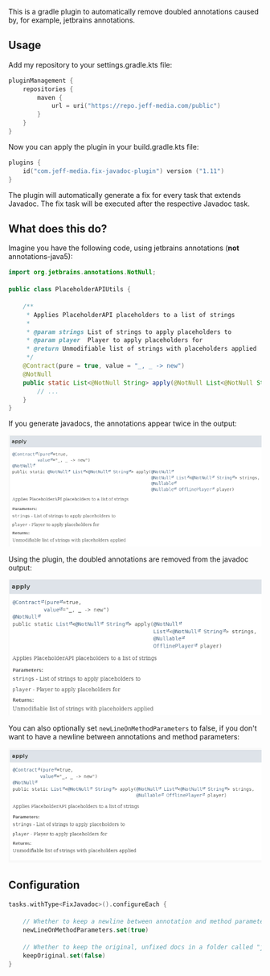 This is a gradle plugin to automatically remove doubled annotations caused by, for example, jetbrains annotations.

## Usage

Add my repository to your settings.gradle.kts file:

```kotlin
pluginManagement {
    repositories {
        maven {
            url = uri("https://repo.jeff-media.com/public")
        }
    }
}
```

Now you can apply the plugin in your build.gradle.kts file:

```kotlin
plugins {
    id("com.jeff-media.fix-javadoc-plugin") version ("1.11")
}
```

The plugin will automatically generate a fix<taskName> for every task that extends Javadoc. The fix<taskName> task will
be executed after the respective Javadoc task.

## What does this do?

Imagine you have the following code, using jetbrains annotations (**not** annotations-java5):

```java
import org.jetbrains.annotations.NotNull;

public class PlaceholderAPIUtils {

    /**
     * Applies PlaceholderAPI placeholders to a list of strings
     *
     * @param strings List of strings to apply placeholders to
     * @param player  Player to apply placeholders for
     * @return Unmodifiable list of strings with placeholders applied
     */
    @Contract(pure = true, value = "_, _ -> new")
    @NotNull
    public static List<@NotNull String> apply(@NotNull List<@NotNull String> strings, @Nullable OfflinePlayer player) {
        // ...
    }
}
```

If you generate javadocs, the annotations appear twice in the output:

![img_2.png](img/img_2.png)

Using the plugin, the doubled annotations are removed from the javadoc output:

![img_1.png](img/img_1.png)

You can also optionally set `newLineOnMethodParameters` to false, if you don't want to have a newline between
annotations and method parameters:

![img.png](img/img.png)

## Configuration

```kotlin
tasks.withType<FixJavadoc>().configureEach {

    // Whether to keep a newline between annotation and method parameter (see screenshots above), default: true
    newLineOnMethodParameters.set(true)

    // Whether to keep the original, unfixed docs in a folder called "javadoc-original", default: false
    keepOriginal.set(false)
}
```